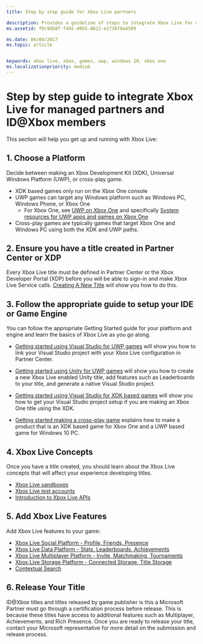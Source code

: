 ```yaml
---
title: Step by step guide for Xbox Live partners

description: Provides a guideline of steps to integrate Xbox Live for managed partners.
ms.assetid: f0c9db8f-f492-4955-8622-e1736f0a4509

ms.date: 04/04/2017
ms.topic: article


keywords: xbox live, xbox, games, uwp, windows 10, xbox one
ms.localizationpriority: medium
---
```


# Step by step guide to integrate Xbox Live for managed partners and ID@Xbox members

This section will help you get up and running with Xbox Live:

## 1. Choose a Platform
Decide between making an Xbox Development Kit (XDK), Universal Windows Platform (UWP), or cross-play game.

- XDK based games only run on the Xbox One console
- UWP games can target any Windows platform such as Windows PC, Windows Phone, or Xbox One
  - For Xbox One, see [UWP on Xbox One](https://msdn.microsoft.com/en-us/windows/uwp/xbox-apps/index) and specifically [System resources for UWP apps and games on Xbox One](https://msdn.microsoft.com/en-us/windows/uwp/xbox-apps/system-resource-allocation)
- Cross-play games are typically games that target Xbox One and Windows PC using both the XDK and UWP paths.

## 2. Ensure you have a title created in Partner Center or XDP
Every Xbox Live title must be defined in Partner Center or the Xbox Developer Portal (XDP) before you will be able to sign-in and make Xbox Live Service calls.  [Creating A New Title](create-a-new-title.md) will show you how to do this.

## 3. Follow the appropriate guide to setup your IDE or Game Engine
You can follow the appropriate Getting Started guide for your platform and engine and learn the basics of Xbox Live as you go along.

* [Getting started using Visual Studio for UWP games](get-started-with-visual-studio-and-uwp.md) will show you how to link your Visual Studio project with your Xbox Live configuration in Partner Center.

* [Getting started using Unity for UWP games](partner-add-xbox-live-to-unity-uwp.md) will show you how to create a new Xbox Live enabled Unity title, add features such as Leaderboards to your title, and generate a native Visual Studio project.

* [Getting started using Visual Studio for XDK based games](xdk-developers.md) will show you how to get your Visual Studio project setup if you are making an Xbox One title using the XDK.

* [Getting started making a cross-play game](get-started-with-cross-play-games.md) explains how to make a product that is an XDK based game for Xbox One and a UWP based game for Windows 10 PC.

## 4. Xbox Live Concepts
Once you have a title created, you should learn about the Xbox Live concepts that will affect your experience developing titles.

- [Xbox Live sandboxes](../xbox-live-sandboxes.md)
- [Xbox Live test accounts](../xbox-live-test-accounts.md)
- [Introduction to Xbox Live APIs](../introduction-to-xbox-live-apis.md)

## 5. Add Xbox Live Features

Add Xbox Live features to your game:

- [Xbox Live Social Platform - Profile, Friends, Presence](../social-platform/social-platform.md)
- [Xbox Live Data Platform - Stats, Leaderboards, Achievements](../data-platform/data-platform.md)
- [Xbox Live Multiplayer Platform - Invite, Matchmaking, Tournaments](../multiplayer/multiplayer-intro.md)
- [Xbox Live Storage Platform - Connected Storage, Title Storage](../storage-platform/storage-platform.md)
- [Contextual Search](../contextual-search/introduction-to-contextual-search.md)

## 6. Release Your Title

ID@Xbox titles and titles released by game publisher is this a Microsoft Partner must go through a certification process before release.  This is because these titles have access to additional features such as Multiplayer, Achievements, and Rich Presence.  Once you are ready to release your title, contact your Microsoft representative for more detail on the submission and release process.
